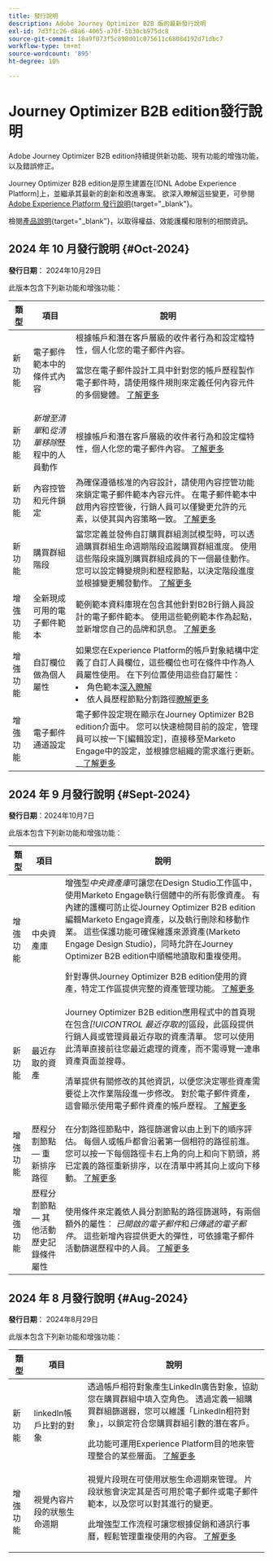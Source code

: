 ```yaml
---
title: 發行說明
description: Adobe Journey Optimizer B2B 版的最新發行說明
exl-id: 7d3f1c26-d8a6-4065-a70f-5b30cb975dc8
source-git-commit: 18a9f073f5c898d01c075611c6808d192d71dbc7
workflow-type: tm+mt
source-wordcount: '895'
ht-degree: 10%

---
```


# Journey Optimizer B2B edition發行說明

Adobe Journey Optimizer B2B edition持續提供新功能、現有功能的增強功能，以及錯誤修正。

Journey Optimizer B2B edition是原生建置在[!DNL Adobe Experience Platform]上，並繼承其最新的創新和改進專案。 欲深入瞭解這些變更，可參閱 [Adobe Experience Platform 發行說明](https://experienceleague.adobe.com/zh-hant/docs/experience-platform/release-notes/latest){target="_blank"}。

檢閱[產品說明](https://helpx.adobe.com/legal/product-descriptions/adobe-journey-optimizer-b2b.html){target="_blank"}，以取得權益、效能護欄和限制的相關資訊。

## 2024 年 10 月發行說明 {#Oct-2024}

**發行日期**： 2024年10月29日

此版本包含下列新功能和增強功能：

| 類型 | 項目 | 說明 |
| ---- | ---- | ----------- |
| 新功能 | 電子郵件範本中的條件式內容 | 根據帳戶和潛在客戶層級的收件者行為和設定檔特性，個人化您的電子郵件內容。 <p>當您在電子郵件設計工具中針對您的帳戶歷程製作電子郵件時，請使用條件規則來定義任何內容元件的多個變體。 <a href="../content/conditional-content.md">了解更多</a> |
| 新功能 | _新增至清單_&#x200B;和&#x200B;_從清單移除_&#x200B;歷程中的人員動作 | 根據帳戶和潛在客戶層級的收件者行為和設定檔特性，個人化您的電子郵件內容。 <a href="../journeys/journey-nodes.md#action-nodes">了解更多</a> |
| 新功能 | 內容控管和元件鎖定 | 為確保遵循核准的內容設計，請使用內容控管功能來鎖定電子郵件範本內容元件。 在電子郵件範本中啟用內容控管後，行銷人員可以僅變更允許的元素，以使其與內容策略一致。 <a href="../content/template-content-governance.md">了解更多</a> |
| 新功能 | 購買群組階段 | 當您定義並發佈自訂購買群組測試模型時，可以透過購買群組生命週期階段追蹤購買群組進度。 使用這些階段來識別購買群組成員的下一個最佳動作。 您可以設定轉變規則和歷程節點，以決定階段進度並根據變更觸發動作。 <a href="../buying-groups/buying-group-stages.md">了解更多</a> |
| 增強功能 | 全新現成可用的電子郵件範本 | 範例範本資料庫現在包含其他針對B2B行銷人員設計的電子郵件範本。 使用這些範例範本作為起點，並新增您自己的品牌和訊息。 <a href="../content/email-templates.md#select-a-design-template">了解更多</a> |
| 增強功能 | 自訂欄位做為個人屬性 | 如果您在Experience Platform的帳戶對象結構中定義了自訂人員欄位，這些欄位也可在條件中作為人員屬性使用。 在下列位置使用這些自訂屬性： <li>角色範本<a href="../buying-groups/buying-groups-role-templates.md#add-the-template-roles">深入瞭解</a></li><li>依人員歷程節點分割路徑<a href="../journeys/journey-nodes.md#add-a-split-path-by-people-node">瞭解更多</a></li> |
| 增強功能 | 電子郵件通道設定 | 電子郵件設定現在顯示在Journey Optimizer B2B edition介面中。 您可以快速檢閱目前的設定，管理員可以按一下[編輯設定]，直接移至Marketo Engage中的設定，並根據您組織的需求進行更新。 __<a href="../admin/configure-channels-emails.md">了解更多</a> |

## 2024 年 9 月發行說明 {#Sept-2024}

**發行日期**：2024年10月7日

此版本包含下列新功能和增強功能：

| 類型 | 項目 | 說明 |
| ---- | ---- | ----------- |
| 增強功能 | 中央資產庫 | 增強型&#x200B;_中央資產庫_&#x200B;可讓您在Design Studio工作區中，使用Marketo Engage執行個體中的所有影像資產。 有內建的護欄可防止從Journey Optimizer B2B edition編輯Marketo Engage資產，以及執行刪除和移動作業。 這些保護功能可確保維護來源資產(Marketo Engage Design Studio)，同時允許在Journey Optimizer B2B edition中順暢地讀取和重複使用。<p>針對專供Journey Optimizer B2B edition使用的資產，特定工作區提供完整的資產管理功能。 <a href="../content/marketo-engage-design-studio.md">了解更多</a> |
| 新功能 | 最近存取的資產 | Journey Optimizer B2B edition應用程式中的首頁現在包含&#x200B;_[!UICONTROL 最近存取的]_&#x200B;區段，此區段提供行銷人員或管理員最近存取的資產清單。 您可以使用此清單直接前往您最近處理的資產，而不需導覽一連串資產頁面並搜尋。 <p>清單提供有關修改的其他資訊，以便您決定哪些資產需要從上次作業階段進一步修改。 對於電子郵件資產，這會顯示使用電子郵件資產的帳戶歷程。 <a href="../home-page.md">了解更多</a> |
| 增強功能 | 歷程分割節點 — 重新排序路徑 | 在分割路徑節點中，路徑篩選會以由上到下的順序評估。 每個人或帳戶都會沿著第一個相符的路徑前進。 您可以按一下每個路徑卡右上角的向上和向下箭頭，將已定義的路徑重新排序，以在清單中將其向上或向下移動。 <a href="../journeys/journey-nodes.md#split-paths">了解更多</a> |
| 增強功能 | 歷程分割節點 — 其他活動歷史記錄條件屬性 | 使用條件來定義依人員分割節點的路徑篩選時，有兩個額外的屬性： _已開啟的電子郵件_&#x200B;和&#x200B;_已傳遞的電子郵件_。 這些新增內容提供更大的彈性，可依據電子郵件活動篩選歷程中的人員。 <a href="../journeys/journey-nodes.md#split-paths">了解更多</a> |

## 2024 年 8 月發行說明 {#Aug-2024}

**發行日期**： 2024年8月29日

此版本包含下列新功能和增強功能：

| 類型 | 項目 | 說明 |
| ---- | ---- | ----------- |
| 新功能 | linkedIn帳戶比對的對象 | 透過帳戶相符對象產生LinkedIn廣告對象，協助您在購買群組中填入空角色。 透過定義一組購買群組篩選器，您可以維護「LinkedIn相符對象」，以鎖定符合您購買群組引數的潛在客戶。 <p>此功能可運用Experience Platform目的地來管理整合的某些層面。 <a href="../data/linkedin-account-matched-audiences.md">了解更多</a> |
| 增強功能 | 視覺內容片段的狀態生命週期 | 視覺片段現在可使用狀態生命週期來管理。 片段狀態會決定其是否可用於電子郵件或電子郵件範本，以及您可以對其進行的變更。 <p>此增強型工作流程可讓您根據促銷和通訊行事曆，輕鬆管理重複使用的內容。 <a href="../content/fragments.md#fragment-status-and-lifecycle">了解更多</a> |
